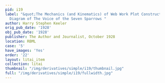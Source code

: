 ```yaml
---
pid: i19
label: "&quot;The Mechanics (and Kinematics) of Web Work Plot Construction&quot;,
  Diagram of The Voice of the Seven Sparrows "
author: Harry Stephen Keeler
orig_pub_date: '1928'
obj_pub_date: '1928'
publisher: The Author and Journalist, October 1928
location: RBML
case: '5'
have_images: 'Yes'
order: '22'
layout: litai_item
collection: litai
thumbnail: "/img/derivatives/simple/i19/thumbnail.jpg"
full: "/img/derivatives/simple/i19/fullwidth.jpg"
---
```

